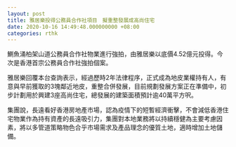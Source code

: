 ```yaml
---
layout: post
title: 雅居樂投得公務員合作社項目　擬重整發展成高尚住宅
date: 2020-10-16 14:49:48.000000000 +08:00
categories: rthk
---
```


鰂魚涌柏架山道公務員合作社物業進行強拍，由雅居樂以底價4.52億元投得。今次是香港首宗公務員合作社強拍個案。

雅居樂回覆本台查詢表示，經過歷時2年法律程序，正式成為地皮業權持有人，有意與早前獲取的3塊鄰近地皮，重整合併發展，目前規劃發展方案正在準備中，初步計劃用於興建3座高尚住宅，總發展的建築面積預計逾40萬平方呎。

集團說，長遠看好香港房地產市場，認為疫情下的短暫經濟衝擊，不會減低香港住宅物業作為持有資產的長遠吸引力，集團對本地業務將以持續穩健為主要考慮因素，將以多管道策略物色合乎市場需求及產品理念的優質土地，適時增加土地儲備。
